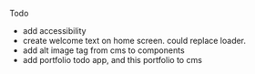 Todo

- add accessibility
- create welcome text on home screen. could replace loader.
- add alt image tag from cms to components
- add portfolio todo app, and this portfolio to cms
